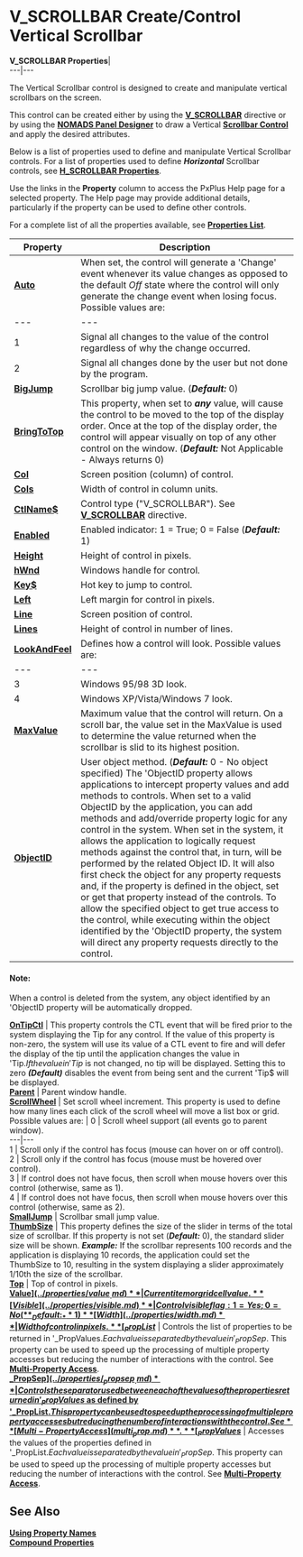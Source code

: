 # V_SCROLLBAR Create/Control Vertical Scrollbar

**V_SCROLLBAR Properties**|   
---|---  
  
The Vertical Scrollbar control is designed to create and manipulate vertical scrollbars on the screen.

This control can be created either by using the **[V_SCROLLBAR](../directives/v_scrollbar.md)** directive or by using the **[NOMADS Panel Designer](../NOMADS%20Graphical%20Application/Panel%20Designer/Introduction.md)** to draw a Vertical **[Scrollbar Control](../NOMADS%20Graphical%20Application/Creating%20Panel%20Controls/Scrollbar%20Controls/Overview.md)** and apply the desired attributes.

Below is a list of properties used to define and manipulate Vertical Scrollbar controls. For a list of properties used to define **_Horizontal_** Scrollbar controls, see **[H_SCROLLBAR Properties](hscrollbar_properties.md)**.

Use the links in the **Property** column to access the PxPlus Help page for a selected property. The Help page may provide additional details, particularly if the property can be used to define other controls.

For a complete list of all the properties available, see **[Properties List](properties_list.md)**.

**Property** |  **Description**  
---|---  
**[Auto](../properties/auto.md)** |  When set, the control will generate a 'Change' event whenever its value changes as opposed to the default _Off_ state where the control will only generate the change event when losing focus. Possible values are: |  0 |  Only signal change when exiting the control or on special event such as double click/Enter. **_(Default)_**  
---|---  
1 |  Signal all changes to the value of the control regardless of why the change occurred.  
2 |  Signal all changes done by the user but not done by the program.  
**[BigJump](../properties/bigjump.md)** |  Scrollbar big jump value. (**_Default:_** 0)  
**[BringToTop](../properties/bringtotop.md)** |  This property, when set to **_any_** value, will cause the control to be moved to the top of the display order. Once at the top of the display order, the control will appear visually on top of any other control on the window. (**_Default:_** Not Applicable - Always returns 0)  
**[Col](../properties/col.md)** |  Screen position (column) of control.  
**[Cols](../properties/cols.md)** |  Width of control in column units.  
**[CtlName$](../properties/ctlname_.md)** |  Control type ("V_SCROLLBAR"). See **[V_SCROLLBAR](../directives/v_scrollbar.md)** directive.  
**[Enabled](../properties/enabled.md)** |  Enabled indicator: 1 = True; 0 = False (**_Default:_** 1)  
**[Height](../properties/height.md)** |  Height of control in pixels.  
**[hWnd](../properties/hwnd.md)** |  Windows handle for control.  
**[Key$](../properties/key_.md)** |  Hot key to jump to control.  
**[Left](../properties/left.md)** |  Left margin for control in pixels.  
**[Line](../properties/line.md)** |  Screen position of control.  
**[Lines](../properties/lines.md)** |  Height of control in number of lines.  
**[LookAndFeel](../properties/lookandfeel.md)** |  Defines how a control will look. Possible values are: |  2 |  Old Windows 3.1 2D look.  
---|---  
3 |  Windows 95/98 3D look.  
4 |  Windows XP/Vista/Windows 7 look.  
**[MaxValue](../properties/maxvalue.md)** |  Maximum value that the control will return. On a scroll bar, the value set in the MaxValue is used to determine the value returned when the scrollbar is slid to its highest position.  
**[ObjectID](../properties/objectid.md)** |  User object method. (**_Default:_** 0 - No object specified) The 'ObjectID property allows applications to intercept property values and add methods to controls. When set to a valid ObjectID by the application, you can add methods and add/override property logic for any control in the system. When set in the system, it allows the application to logically request methods against the control that, in turn, will be performed by the related Object ID. It will also first check the object for any property requests and, if the property is defined in the object, set or get that property instead of the controls. To allow the specified object to get true access to the control, while executing within the object identified by the 'ObjectID property, the system will direct any property requests directly to the control.

#### **Note:**  
When a control is deleted from the system, any object identified by an 'ObjectID property will be automatically dropped.  
  
**[OnTipCtl](../properties/ontipctl.md)** |  This property controls the CTL event that will be fired prior to the system displaying the Tip for any control. If the value of this property is non-zero, the system will use its value of a CTL event to fire and will defer the display of the tip until the application changes the value in 'Tip$. If the value in 'Tip$ is not changed, no tip will be displayed. Setting this to zero **_(Default)_** disables the event from being sent and the current 'Tip$ will be displayed.  
**[Parent](../properties/parent.md)** |  Parent window handle.  
**[ScrollWheel](../properties/scrollwheel.md)** |  Set scroll wheel increment. This property is used to define how many lines each click of the scroll wheel will move a list box or grid. Possible values are: |  0 |  Scroll wheel support (all events go to parent window).  
---|---  
1 |  Scroll only if the control has focus (mouse can hover on or off control).  
2 |  Scroll only if the control has focus (mouse must be hovered over control).  
3 |  If control does not have focus, then scroll when mouse hovers over this control (otherwise, same as 1).  
4 |  If control does not have focus, then scroll when mouse hovers over this control (otherwise, same as 2).  
**[SmallJump](../properties/smalljump.md)** |  Scrollbar small jump value.  
**[ThumbSize](../properties/thumbsize.md)** |  This property defines the size of the slider in terms of the total size of scrollbar. If this property is not set (**_Default:_** 0), the standard slider size will be shown. **_Example:_** If the scrollbar represents 100 records and the application is displaying 10 records, the application could set the ThumbSize to 10, resulting in the system displaying a slider approximately 1/10th the size of the scrollbar.  
**[Top](../properties/top.md)** |  Top of control in pixels.  
**[Value$](../properties/value_.md)** |  Current item or grid cell value.  
**[Visible](../properties/visible.md)** |  Control visible flag: 1 = Yes; 0 = No (**_Default:_** 1)  
**[Width](../properties/width.md)** |  Width of control in pixels.  
**[_PropList$](../properties/_proplist_.md)** |  Controls the list of properties to be returned in '_PropValues$. Each value is separated by the value in '_PropSep$. This property can be used to speed up the processing of multiple property accesses but reducing the number of interactions with the control. See **[Multi-Property Access](multi_prop.md)**.  
**[_PropSep$](../properties/_propsep_.md)** |  Controls the separator used between each of the values of the properties returned in '_PropValues$ as defined by '_PropList$. This property can be used to speed up the processing of multiple property accesses but reducing the number of interactions with the control. See **[Multi-Property Access](multi_prop.md)**.  
**[_PropValues$](../properties/_propvalue_.md)** |  Accesses the values of the properties defined in '_PropList$. Each value is separated by the value in '_PropSep$. This property can be used to speed up the processing of multiple property accesses but reducing the number of interactions with the control. See **[Multi-Property Access](multi_prop.md)**.  
  
## See Also

**[Using Property Names](../control_object_properties.htm#Mark1)**  
**[Compound Properties](compound_properties.md)**

